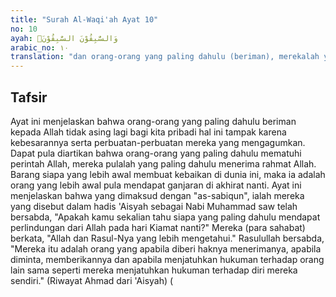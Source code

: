 ```yaml
---
title: "Surah Al-Waqi'ah Ayat 10"
no: 10
ayah: وَالسّٰبِقُوْنَ السّٰبِقُوْنَۙ  
arabic_no: ١٠
translation: "dan orang-orang yang paling dahulu (beriman), merekalah yang paling dahulu (masuk surga)."
---
```


## Tafsir

Ayat ini menjelaskan bahwa orang-orang yang paling dahulu beriman kepada Allah tidak asing lagi bagi kita pribadi hal ini tampak karena kebesarannya serta perbuatan-perbuatan mereka yang mengagumkan. Dapat pula diartikan bahwa orang-orang yang paling dahulu mematuhi perintah Allah, mereka pulalah yang paling dahulu menerima rahmat Allah. Barang siapa yang lebih awal membuat kebaikan di dunia ini, maka ia adalah orang yang lebih awal pula mendapat ganjaran di akhirat nanti. Ayat ini menjelaskan bahwa yang dimaksud dengan "as-sabiqun", ialah mereka yang disebut dalam hadis 'Aisyah sebagai Nabi Muhammad saw telah bersabda, "Apakah kamu sekalian tahu siapa yang paling dahulu mendapat perlindungan dari Allah pada hari Kiamat nanti?" Mereka (para sahabat) berkata, "Allah dan Rasul-Nya yang lebih mengetahui." Rasulullah bersabda, "Mereka itu adalah orang yang apabila diberi haknya menerimanya, apabila diminta, memberikannya dan apabila menjatuhkan hukuman terhadap orang lain sama seperti mereka menjatuhkan hukuman terhadap diri mereka sendiri." (Riwayat Ahmad dari 'Aisyah) (